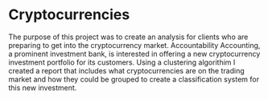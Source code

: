 # Cryptocurrencies
The purpose of this project was to create an analysis for clients who are preparing to get into the cryptocurrency market. Accountability Accounting, a prominent investment bank, is interested in offering a new cryptocurrency investment portfolio for its customers.  Using a clustering algorithim I created a report that includes what cryptocurrencies are on the trading market and how they could be grouped to create a classification system for this new investment. 
